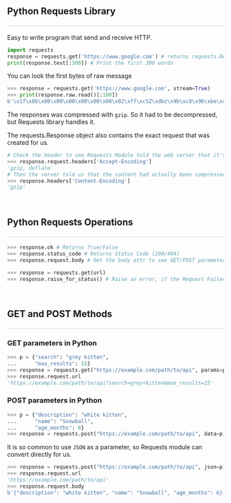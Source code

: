 <style>hr{opacity: 20%; height: 1px!important; margin-bottom:0px!important</style>

## Python Requests Library <hr/>
Easy to write program that send and receive HTTP.
```python
import requests
response = requests.get('https://www.google.com') # returns requests.Response
print(response.text[:300]) # Print the first 300 words
```

You can look the first bytes of raw message
```python
>>> response = requests.get('https://www.google.com', stream=True)
>>> print(response.raw.read()[:100])
b'\x1f\x8b\x08\x00\x00\x00\x00\x00\x02\xff\xc5Z\xdbz\x9b\xc8\x96\xbe\xcfS`\xf2\xb5-\xc6X\x02$t\xc28\xe3v\xdc\xdd\xee\xce\xa9\xb7\xdd;\xe9\x9d\xce\xf6W@\t\x88\x11`@>D\xd6\x9b\xce\xe5<\xc3\\\xcd\xc5\xfc\xab8\x08\xc9Nz\x1f.&\x8e1U\xb5j\xd5:\xfc\xb5jU\x15\x87;^\xe2\x16\xf7)\x97\x82b\x1e\x1d\x1d\xd2S'
```
The responses was compressed with `gzip`. So it had to be decompressed, but Requests library handles it.

The requests.Response object also contains the exact request that was created for us. 

```python
# Check the header to see Requests Module told the web server that it's was okay to compress the content
>>> response.request.headers['Accept-Encoding']
'gzip, deflate'
# Then the server told us that the content had actually been compressed
>>> response.headers['Content-Encoding']
'gzip'
```

<br>

## Python Requests Operations <hr/>
```python
>>> response.ok # Returns True/False
>>> response.status_code # Returns Status Code (200/404)
>>> response.request.body # Get the body attr to see GET/POST parameters

>>> response = requests.get(url)
>>> response.raise_for_status() # Raise an error, if the Request Failed
```

<br>

## GET and POST Methods <hr/>
### GET parameters in Python
```python
>>> p = {"search": "grey kitten",
...      "max_results": 15}
>>> response = requests.get("https://example.com/path/to/api", params=p)
>>> response.request.url
'https://example.com/path/to/api?search=grey+kitten&max_results=15'
```
### POST parameters in Python
```python
>>> p = {"description": "white kitten",
...      "name": "Snowball",
...      "age_months": 6}
>>> response = requests.post("https://example.com/path/to/api", data=p)
```

It is so common to use `JSON` as a parameter, so Requests module can convert directly for us.
```python
>>> response = requests.post("https://example.com/path/to/api", json=p)
>>> response.request.url
'https://example.com/path/to/api'
>>> response.request.body
b'{"description": "white kitten", "name": "Snowball", "age_months": 6}' 
```
